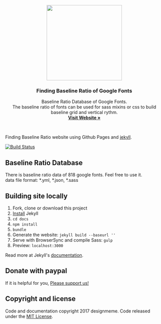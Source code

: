 <p align="center">
  <a href="https://designmeme.github.io/finding-baseline-ratio/">
    <img src="https://designmeme.github.io/finding-baseline-ratio/assets/image/brand/logo.jpg" width="240" height="240">
  </a>

  <h3 align="center">Finding Baseline Ratio of Google Fonts</h3>

  <p align="center">
    Baseline Ratio Database of Google Fonts.
    <br>
    The baseline ratio of fonts can be used for sass mixins or css to build baseline grid and vertical rythm.
    <br>
    <a href="https://designmeme.github.io/finding-baseline-ratio/"><strong>Visit Website &raquo;</strong></a>
  </p>
</p>

<br>

Finding Baseline Ratio website using Github Pages and [jekyll][].

[![Build Status](https://travis-ci.org/designmeme/finding-baseline-ratio.svg?branch=master)](https://travis-ci.org/designmeme/finding-baseline-ratio)

## Baseline Ratio Database
There is baseline ratio data of 818 google fonts. Feel free to use it.  
data file format: *.yml, *.json, *.sass

## Building site locally
1. Fork, clone or download this project
1. [Install][] Jekyll
1. `cd docs`
1. `npm install`
1. `bundle`
1. Generate the website: `jekyll build --baseurl ''`
1. Serve with BrowserSync and compile Sass: `gulp`
1. Preview: `localhost:3000`

Read more at Jekyll's [documentation][].

## Donate with paypal
If it is helpful for you, [Please support us!][paypal]

## Copyright and license

Code and documentation copyright 2017 designmeme. Code released under the [MIT License](LICENSE).

[jekyll]: http://jekyllrb.com/
[install]: https://jekyllrb.com/docs/installation/
[documentation]: https://jekyllrb.com/docs/home/
[paypal]: https://www.paypal.com/cgi-bin/webscr?cmd=_donations&business=AKTGBZD4YZWGG&lc=GA&item_name=designmeme&currency_code=USD&bn=PP%2dDonationsBF%3abtn_donateCC_LG%2egif%3aNonHosted